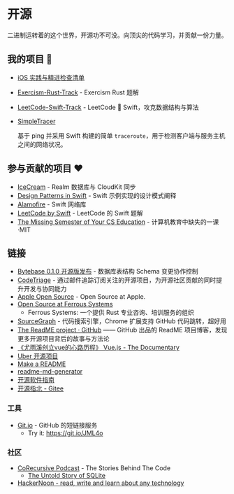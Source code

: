 # 开源

二进制运转着的这个世界，开源功不可没。向顶尖的代码学习，并贡献一份力量。

## 我的项目 🚀

- [iOS 实践与精进检查清单](https://github.com/Binlogo/iOS-Practice-Checklist)

- [Exercism-Rust-Track](https://github.com/Binlogo/Exercism-Rust-Track) - Exercism Rust 题解

- [LeetCode-Swift-Track](https://github.com/Binlogo/LeetCode-Swift-Track) - LeetCode 💖 Swift，攻克数据结构与算法

- [SimpleTracer](https://github.com/Binlogo/SimpleTracer)

  基于 ping 并采用 Swift 构建的简单 `traceroute`，用于检测客户端与服务主机之间的网络状况。

## 参与贡献的项目 ❤️

- [IceCream](https://github.com/caiyue1993/IceCream) - Realm 数据库与 CloudKit 同步
- [Design Patterns in Swift](https://github.com/ochococo/Design-Patterns-In-Swift) - Swift 示例实现的设计模式阐释
- [Alamofire](https://github.com/Alamofire/Alamofire) - Swift 网络库
- [LeetCode by Swift](https://github.com/soapyigu/LeetCode-Swift) - LeetCode 的 Swift 题解
- [The Missing Semester of Your CS Education](https://github.com/missing-semester-cn/missing-semester-cn.github.io) - 计算机教育中缺失的一课·MIT

## 链接

- [Bytebase 0.1.0 开源版发布](https://www.yuque.com/bytebase/blog/launch) - 数据库表结构 Schema 变更协作控制
- [CodeTriage](https://www.codetriage.com/) - 通过邮件追踪订阅关注的开源项目，为开源社区贡献的同时提升开发与协同能力
- [Apple Open Source](http://opensource.apple.com) - Open Source at Apple.
- [Open Source at Ferrous Systems](https://ferrous-systems.com/open-source/)
  - Ferrous Systems: 一个提供 Rust 专业咨询、培训服务的组织
- [SourceGraph](https://sourcegraph.com) - 代码搜索引擎，Chrome 扩展支持 GitHub 代码跳转，超好用
- [The ReadME project · GitHub](https://github.com/readme) —— GitHub 出品的 ReadME 项目博客，发现更多开源项目背后的故事与方法论
- [《尤雨溪创立vue的心路历程》 Vue.js - The Documentary](https://www.bilibili.com/video/av92525472/)
- [Uber 开源项目](https://uber.github.io/#/projects)
- [Make a README](https://www.makeareadme.com/)
- [readme-md-generator](https://github.com/kefranabg/readme-md-generator)
- [开源软件指南](https://opensource.guide/zh-hans/)
- [开源指北 - Gitee](https://gitee.com/opensource-guide/)

### 工具

- [Git.io](https://git.io/) - GitHub 的短链接服务
  - Try it: https://git.io/JML4o

### 社区

- [CoRecursive Podcast](https://corecursive.com/) - The Stories Behind The Code
	- [The Untold Story of SQLite](https://corecursive.com/066-sqlite-with-richard-hipp/)
- [HackerNoon - read, write and learn about any technology](https://hackernoon.com/)